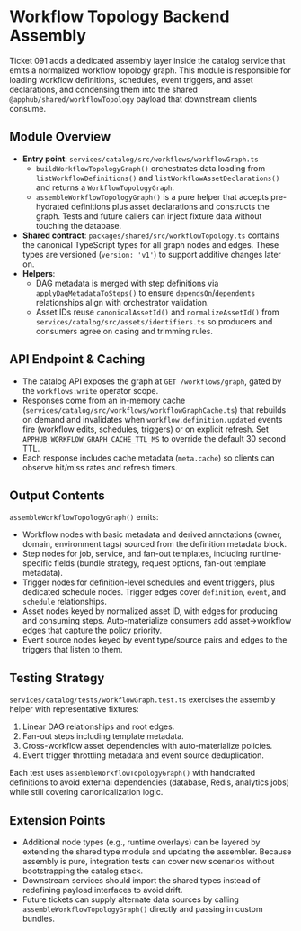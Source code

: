 # Workflow Topology Backend Assembly

Ticket 091 adds a dedicated assembly layer inside the catalog service that emits a normalized workflow topology graph.
This module is responsible for loading workflow definitions, schedules, event triggers, and asset declarations, and
condensing them into the shared `@apphub/shared/workflowTopology` payload that downstream clients consume.

## Module Overview
- **Entry point**: `services/catalog/src/workflows/workflowGraph.ts`
  - `buildWorkflowTopologyGraph()` orchestrates data loading from `listWorkflowDefinitions()` and
    `listWorkflowAssetDeclarations()` and returns a `WorkflowTopologyGraph`.
  - `assembleWorkflowTopologyGraph()` is a pure helper that accepts pre-hydrated definitions plus asset declarations and
    constructs the graph. Tests and future callers can inject fixture data without touching the database.
- **Shared contract**: `packages/shared/src/workflowTopology.ts` contains the canonical TypeScript types for all graph
  nodes and edges. These types are versioned (`version: 'v1'`) to support additive changes later on.
- **Helpers**:
  - DAG metadata is merged with step definitions via `applyDagMetadataToSteps()` to ensure `dependsOn`/`dependents`
    relationships align with orchestrator validation.
  - Asset IDs reuse `canonicalAssetId()` and `normalizeAssetId()` from `services/catalog/src/assets/identifiers.ts` so
    producers and consumers agree on casing and trimming rules.

## API Endpoint & Caching
- The catalog API exposes the graph at `GET /workflows/graph`, gated by the `workflows:write` operator scope.
- Responses come from an in-memory cache (`services/catalog/src/workflows/workflowGraphCache.ts`) that rebuilds on
  demand and invalidates when `workflow.definition.updated` events fire (workflow edits, schedules, triggers) or on
  explicit refresh. Set `APPHUB_WORKFLOW_GRAPH_CACHE_TTL_MS` to override the default 30 second TTL.
- Each response includes cache metadata (`meta.cache`) so clients can observe hit/miss rates and refresh timers.

## Output Contents
`assembleWorkflowTopologyGraph()` emits:
- Workflow nodes with basic metadata and derived annotations (owner, domain, environment tags) sourced from the
  definition metadata block.
- Step nodes for job, service, and fan-out templates, including runtime-specific fields (bundle strategy, request
  options, fan-out template metadata).
- Trigger nodes for definition-level schedules and event triggers, plus dedicated schedule nodes. Trigger edges cover
  `definition`, `event`, and `schedule` relationships.
- Asset nodes keyed by normalized asset ID, with edges for producing and consuming steps. Auto-materialize consumers add
  asset→workflow edges that capture the policy priority.
- Event source nodes keyed by event type/source pairs and edges to the triggers that listen to them.

## Testing Strategy
`services/catalog/tests/workflowGraph.test.ts` exercises the assembly helper with representative fixtures:
1. Linear DAG relationships and root edges.
2. Fan-out steps including template metadata.
3. Cross-workflow asset dependencies with auto-materialize policies.
4. Event trigger throttling metadata and event source deduplication.

Each test uses `assembleWorkflowTopologyGraph()` with handcrafted definitions to avoid external dependencies (database,
Redis, analytics jobs) while still covering canonicalization logic.

## Extension Points
- Additional node types (e.g., runtime overlays) can be layered by extending the shared type module and updating the
  assembler. Because assembly is pure, integration tests can cover new scenarios without bootstrapping the catalog
  stack.
- Downstream services should import the shared types instead of redefining payload interfaces to avoid drift.
- Future tickets can supply alternate data sources by calling `assembleWorkflowTopologyGraph()` directly and passing in
  custom bundles.
